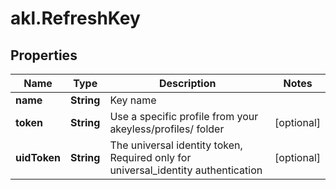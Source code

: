 # akl.RefreshKey

## Properties

Name | Type | Description | Notes
------------ | ------------- | ------------- | -------------
**name** | **String** | Key name | 
**token** | **String** | Use a specific profile from your akeyless/profiles/ folder | [optional] 
**uidToken** | **String** | The universal identity token, Required only for universal_identity authentication | [optional] 


